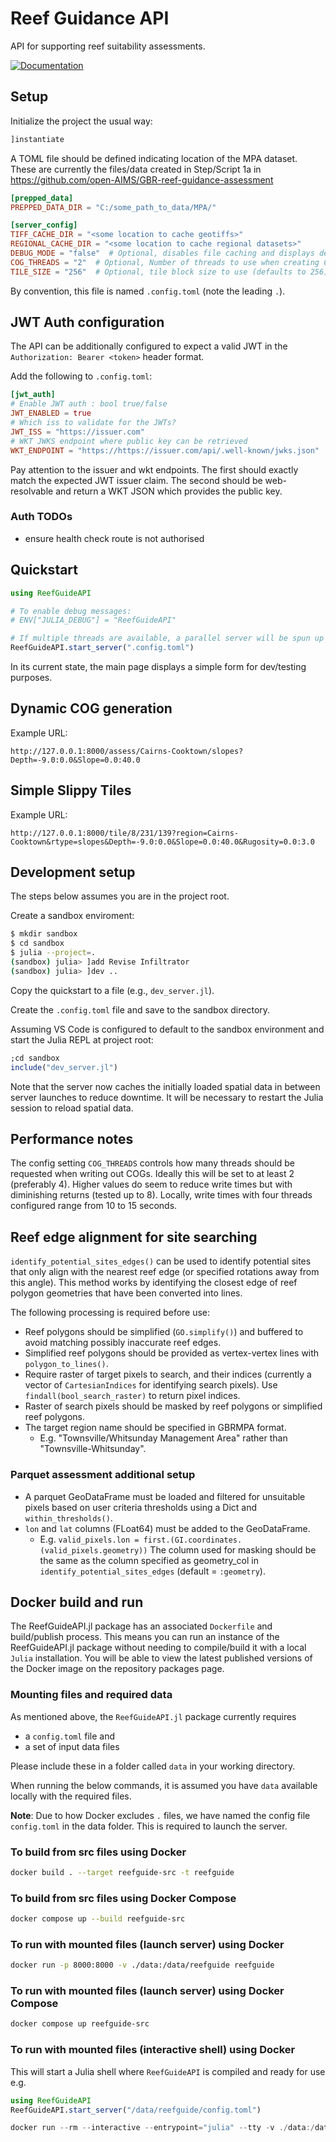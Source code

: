 # Reef Guidance API

API for supporting reef suitability assessments.

[![Documentation](https://img.shields.io/badge/docs-dev-blue)](https://open-aims.github.io/ReefGuideAPI.jl/dev/)

## Setup

Initialize the project the usual way:

```julia
]instantiate
```

A TOML file should be defined indicating location of the MPA dataset.
These are currently the files/data created in Step/Script 1a in https://github.com/open-AIMS/GBR-reef-guidance-assessment

```toml
[prepped_data]
PREPPED_DATA_DIR = "C:/some_path_to_data/MPA/"

[server_config]
TIFF_CACHE_DIR = "<some location to cache geotiffs>"
REGIONAL_CACHE_DIR = "<some location to cache regional datasets>"
DEBUG_MODE = "false"  # Optional, disables file caching and displays debug logs
COG_THREADS = "2"  # Optional, Number of threads to use when creating COGs (defaults to 1)
TILE_SIZE = "256"  # Optional, tile block size to use (defaults to 256)
```

By convention, this file is named `.config.toml` (note the leading `.`).

## JWT Auth configuration

The API can be additionally configured to expect a valid JWT in the `Authorization: Bearer <token>` header format.

Add the following to `.config.toml`:

```toml
[jwt_auth]
# Enable JWT auth : bool true/false
JWT_ENABLED = true
# Which iss to validate for the JWTs?
JWT_ISS = "https://issuer.com"
# WKT JWKS endpoint where public key can be retrieved
WKT_ENDPOINT = "https://https://issuer.com/api/.well-known/jwks.json"
```

Pay attention to the issuer and wkt endpoints. The first should exactly match the expected JWT issuer claim. The second should be web-resolvable and return a WKT JSON which provides the public key.

### Auth TODOs

- ensure health check route is not authorised

## Quickstart

```julia
using ReefGuideAPI

# To enable debug messages:
# ENV["JULIA_DEBUG"] = "ReefGuideAPI"

# If multiple threads are available, a parallel server will be spun up
ReefGuideAPI.start_server(".config.toml")
```

In its current state, the main page displays a simple form for dev/testing purposes.

## Dynamic COG generation

Example URL:

```code
http://127.0.0.1:8000/assess/Cairns-Cooktown/slopes?Depth=-9.0:0.0&Slope=0.0:40.0
```

## Simple Slippy Tiles

Example URL:

```code
http://127.0.0.1:8000/tile/8/231/139?region=Cairns-Cooktown&rtype=slopes&Depth=-9.0:0.0&Slope=0.0:40.0&Rugosity=0.0:3.0
```

## Development setup

The steps below assumes you are in the project root.

Create a sandbox enviroment:

```bash
$ mkdir sandbox
$ cd sandbox
$ julia --project=.
(sandbox) julia> ]add Revise Infiltrator
(sandbox) julia> ]dev ..
```

Copy the quickstart to a file (e.g., `dev_server.jl`).

Create the `.config.toml` file and save to the sandbox directory.

Assuming VS Code is configured to default to the sandbox environment and start the
Julia REPL at project root:

```julia
;cd sandbox
include("dev_server.jl")
```

Note that the server now caches the initially loaded spatial data in between server
launches to reduce downtime. It will be necessary to restart the Julia session to reload
spatial data.

## Performance notes

The config setting `COG_THREADS` controls how many threads should be requested when writing
out COGs. Ideally this will be set to at least 2 (preferably 4).
Higher values do seem to reduce write times but with diminishing returns (tested up to 8).
Locally, write times with four threads configured range from 10 to 15 seconds.

## Reef edge alignment for site searching

`identify_potential_sites_edges()` can be used to identify potential sites that only align with
the nearest reef edge (or specified rotations away from this angle).
This method works by identifying the closest edge of reef polygon geometries that have been
converted into lines.

The following processing is required before use:

- Reef polygons should be simplified (`GO.simplify()`) and buffered to avoid matching possibly inaccurate reef edges.
- Simplified reef polygons should be provided as vertex-vertex lines with `polygon_to_lines()`.
- Require raster of target pixels to search, and their indices (currently a vector of `CartesianIndices` for identifying search pixels). Use `findall(bool_search_raster)` to return pixel indices.
- Raster of search pixels should be masked by reef polygons or simplified reef polygons.
- The target region name should be specified in GBRMPA format.
  - E.g. "Townsville/Whitsunday Management Area" rather than "Townsville-Whitsunday".

### Parquet assessment additional setup

- A parquet GeoDataFrame must be loaded and filtered for unsuitable pixels based on user criteria thresholds using a Dict and `within_thresholds()`.
- `lon` and `lat` columns (FLoat64) must be added to the GeoDataFrame.
  - E.g. `valid_pixels.lon = first.(GI.coordinates.(valid_pixels.geometry))`
  The column used for masking should be the same as the column specified as geometry_col in
  `identify_potential_sites_edges` (default = `:geometry`).

## Docker build and run

The ReefGuideAPI.jl package has an associated `Dockerfile` and build/publish process. This means you can run an instance of the ReefGuideAPI.jl package without needing to compile/build it with a local `Julia` installation. You will be able to view the latest published versions of the Docker image on the repository packages page.

### Mounting files and required data

As mentioned above, the `ReefGuideAPI.jl` package currently requires

- a `config.toml` file and
- a set of input data files

Please include these in a folder called `data` in your working directory.

When running the below commands, it is assumed you have `data` available locally with the required files.

**Note**: Due to how Docker excludes `.` files, we have named the config file `config.toml` in the data folder. This is required to launch the server.

### To build from src files using Docker

```bash
docker build . --target reefguide-src -t reefguide
```

### To build from src files using Docker Compose

```bash
docker compose up --build reefguide-src
```

### To run with mounted files (launch server) using Docker

```bash
docker run -p 8000:8000 -v ./data:/data/reefguide reefguide
```

### To run with mounted files (launch server) using Docker Compose

```bash
docker compose up reefguide-src
```

### To run with mounted files (interactive shell) using Docker

This will start a Julia shell where `ReefGuideAPI` is compiled and ready for use e.g.

```julia
using ReefGuideAPI
ReefGuideAPI.start_server("/data/reefguide/config.toml")
```

```julia
docker run --rm --interactive --entrypoint="julia" --tty -v ./data:/data/reefguide reefguide
```
